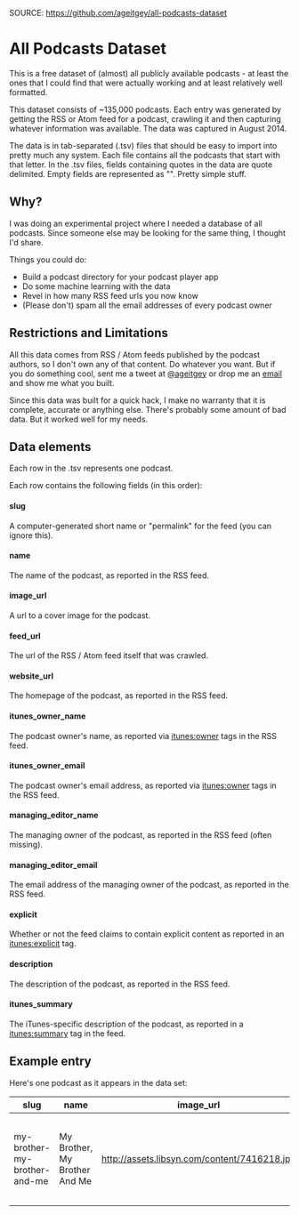 SOURCE: https://github.com/ageitgey/all-podcasts-dataset

All Podcasts Dataset
====================

This is a free dataset of (almost) all publicly available podcasts - at least
the ones that I could find that were actually working and at least relatively
well formatted.

This dataset consists of ~135,000 podcasts. Each entry was generated
by getting the RSS or Atom feed for a podcast, crawling it and then
capturing whatever information was available. The data was captured in
August 2014.

The data is in tab-separated (.tsv) files that should be easy to import
into pretty much any system. Each file contains all the podcasts that start
with that letter. In the .tsv files, fields containing quotes in the data
are quote delimited. Empty fields are represented as "". Pretty simple stuff.

## Why?

I was doing an experimental project where I needed a database of all podcasts.
Since someone else may be looking for the same thing, I thought I'd share.

Things you could do:

* Build a podcast directory for your podcast player app
* Do some machine learning with the data
* Revel in how many RSS feed urls you now know
* (Please don't) spam all the email addresses of every podcast owner

## Restrictions and Limitations

All this data comes from RSS / Atom feeds published by the podcast authors, so
I don't own any of that content. Do whatever you want. But if you do something
cool, sent me a tweet at [@ageitgey](https://twitter.com/ageitgey) or drop me an
[email](mailto:ageitgey@gmail.com) and show me what you built.

Since this data was built for a quick hack, I make no warranty that it is
complete, accurate or anything else.  There's probably some amount of bad data.
But it worked well for my needs.

## Data elements

Each row in the .tsv represents one podcast.

Each row contains the following fields (in this order):

#### slug
A computer-generated short name or "permalink" for the feed (you can ignore
this).

#### name
The name of the podcast, as reported in the RSS feed.

#### image_url
A url to a cover image for the podcast.

#### feed_url
The url of the RSS / Atom feed itself that was crawled.

#### website_url
The homepage of the podcast, as reported in the RSS feed.

#### itunes_owner_name
The podcast owner's name, as reported via <itunes:owner> tags in the RSS feed.

#### itunes_owner_email
The podcast owner's email address, as reported via <itunes:owner> tags in the
RSS feed.

#### managing_editor_name
The managing owner of the podcast, as reported in the RSS feed (often missing).

#### managing_editor_email
The email address of the managing owner of the podcast, as reported in the RSS
feed.

#### explicit
Whether or not the feed claims to contain explicit content as reported in an
<itunes:explicit> tag.

#### description
The description of the podcast, as reported in the RSS feed.

#### itunes_summary
The iTunes-specific description of the podcast, as reported in a
<itunes:summary> tag in the feed.

## Example entry

Here's one podcast as it appears in the data set:

| slug | name | image_url | feed_url | website_url | itunes_owner_name | itunes_owner_email | managing_editor_name | managing_editor_email | explicit | description | itunes_summary |
| --- | --- | --- | --- | --- | --- | --- | --- | --- | --- | --- | --- |
| my-brother-my-brother-and-me | My Brother, My Brother And Me | http://assets.libsyn.com/content/7416218.jpg | http://mbmbam.libsyn.com/rss | http://www.mbmbam.com | Justin McElroy | mbmbam@gmail.com | mbmbam@gmail.com | mbmbam@gmail.com | true | Free advice, from three of the world's most qualified experts. | My Brother, My Brother and Me is an advice show for the modern age. |
